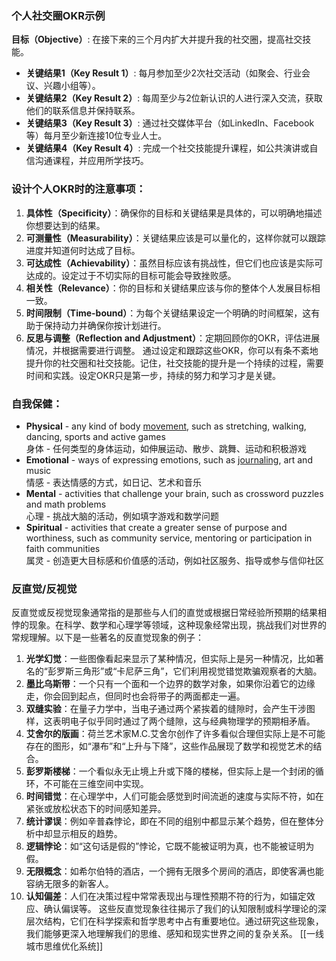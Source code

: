 
### 个人社交圈OKR示例
**目标（Objective）**: 在接下来的三个月内扩大并提升我的社交圈，提高社交技能。
- **关键结果1（Key Result 1）**: 每月参加至少2次社交活动（如聚会、行业会议、兴趣小组等）。
- **关键结果2（Key Result 2）**: 每周至少与2位新认识的人进行深入交流，获取他们的联系信息并保持联系。
- **关键结果3（Key Result 3）**: 通过社交媒体平台（如LinkedIn、Facebook等）每月至少新连接10位专业人士。
- **关键结果4（Key Result 4）**: 完成一个社交技能提升课程，如公共演讲或自信沟通课程，并应用所学技巧。
### 设计个人OKR时的注意事项：
1. **具体性（Specificity）**：确保你的目标和关键结果是具体的，可以明确地描述你想要达到的结果。
2. **可测量性（Measurability）**：关键结果应该是可以量化的，这样你就可以跟踪进度并知道何时达成了目标。
3. **可达成性（Achievability）**：虽然目标应该有挑战性，但它们也应该是实际可达成的。设定过于不切实际的目标可能会导致挫败感。
4. **相关性（Relevance）**：你的目标和关键结果应该与你的整体个人发展目标相一致。
5. **时间限制（Time-bound）**：为每个关键结果设定一个明确的时间框架，这有助于保持动力并确保你按计划进行。
6. **反思与调整（Reflection and Adjustment）**：定期回顾你的OKR，评估进展情况，并根据需要进行调整。
通过设定和跟踪这些OKR，你可以有条不紊地提升你的社交圈和社交技能。记住，社交技能的提升是一个持续的过程，需要时间和实践。设定OKR只是第一步，持续的努力和学习才是关键。
### 自我保健：
- **Physical** - any kind of body [movement](https://www.kqed.org/mindshift/58051/how-movement-and-gestures-can-improve-student-learning), such as stretching, walking, dancing, sports and active games  
    身体 - 任何类型的身体运动，如伸展运动、散步、跳舞、运动和积极游戏
- **Emotional** - ways of expressing emotions, such as [journaling](https://www.kqed.org/mindshift/tag/journaling), art and music  
    情感 - 表达情感的方式，如日记、艺术和音乐
- **Mental** - activities that challenge your brain, such as crossword puzzles and math problems  
    心理 - 挑战大脑的活动，例如填字游戏和数学问题
- **Spiritual** - activities that create a greater sense of purpose and worthiness, such as community service, mentoring or participation in faith communities  
    属灵 - 创造更大目标感和价值感的活动，例如社区服务、指导或参与信仰社区
### 反直觉/反视觉
反直觉或反视觉现象通常指的是那些与人们的直觉或根据日常经验所预期的结果相悖的现象。在科学、数学和心理学等领域，这种现象经常出现，挑战我们对世界的常规理解。以下是一些著名的反直觉现象的例子：
1. **光学幻觉**：一些图像看起来显示了某种情况，但实际上是另一种情况，比如著名的“彭罗斯三角形”或“卡尼萨三角”，它们利用视觉错觉欺骗观察者的大脑。
2. **墨比乌斯带**：一个只有一个面和一个边界的数学对象，如果你沿着它的边缘走，你会回到起点，但同时也会将带子的两面都走一遍。
3. **双缝实验**：在量子力学中，当电子通过两个紧挨着的缝隙时，会产生干涉图样，这表明电子似乎同时通过了两个缝隙，这与经典物理学的预期相矛盾。
4. **艾舍尔的版画**：荷兰艺术家M.C.艾舍尔创作了许多看似合理但实际上是不可能存在的图形，如“瀑布”和“上升与下降”，这些作品展现了数学和视觉艺术的结合。
5. **彭罗斯楼梯**：一个看似永无止境上升或下降的楼梯，但实际上是一个封闭的循环，不可能在三维空间中实现。
6. **时间错觉**：在心理学中，人们可能会感觉到时间流逝的速度与实际不符，如在紧张或放松状态下的时间感知差异。
7. **统计谬误**：例如辛普森悖论，即在不同的组别中都显示某个趋势，但在整体分析中却显示相反的趋势。
8. **逻辑悖论**：如“这句话是假的”悖论，它既不能被证明为真，也不能被证明为假。
9. **无限概念**：如希尔伯特的酒店，一个拥有无限多个房间的酒店，即使客满也能容纳无限多的新客人。
10. **认知偏差**：人们在决策过程中常常表现出与理性预期不符的行为，如锚定效应、确认偏误等。
这些反直觉现象往往揭示了我们的认知限制或科学理论的深层次结构，它们在科学探索和哲学思考中占有重要地位。通过研究这些现象，我们能够更深入地理解我们的思维、感知和现实世界之间的复杂关系。
[[一线城市思维优化系统]]